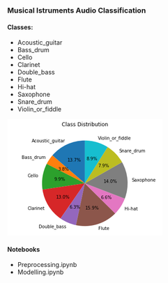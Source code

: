 ### Musical Istruments Audio Classification

#### Classes:
- Acoustic_guitar   
- Bass_drum        
- Cello           
- Clarinet        
- Double_bass     
- Flute               
- Hi-hat             
- Saxophone          
- Snare_drum         
- Violin_or_fiddle 

![Class Distribution](assets/class_distribution.png)

#### Notebooks
- Preprocessing.ipynb
- Modelling.ipynb

